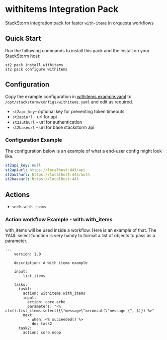 # withitems Integration Pack

StackStorm integration pack for faster `with-items` in orquesta workflows

## Quick Start

Run the following commands to install this pack and the install  on your StackStorm host:

``` shell
st2 pack install withitems
st2 pack configure withitems
```

## Configuration

Copy the example configuration in [withitems.example.yaml](./withitems.example.yaml)
to `/opt/stackstorm/configs/withitems.yaml` and edit as required.

* `st2api_key`- optional key for preventing token timeouts
* `st2apiurl` - url for api
* `st2authurl` - url for authentication
* `st2baseurl` - url for base stackstorm api

### Configuration Example

The configuration below is an example of what a end-user config might look like.
``` yaml
st2api_key: null
st2apiurl: https://localhost:443/api
st2authurl: https://localhost:443/auth
st2baseurl: https://localhost:443
```

## Actions

* `with.with_items`


### Action workflow Example - with.with_items
with_items will be used inside a workflow.  Here is an example of that. The YAQL select function is very handy to format a list of objects to pass as a parameter.
``` shell
---    
    version: 1.0 
    
    description: A with items example
    
    input:
      - list_items
    
    tasks:
      task1:
        action: withitems.with_items
        input:
          action: core.echo
          parameters: "<% ctx().list_items.select({\"message\"=>concat(\"message \", $)}) %>"
        next:
          - when: <% succeeded() %>
            do: task2
      task2:
        action: core.noop
